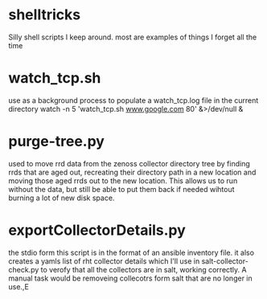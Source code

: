 # shelltricks
Silly shell scripts I keep around.  most are examples of things I forget all the time

# watch_tcp.sh
use as a background process to populate a watch_tcp.log file in the current directory
watch -n 5 'watch_tcp.sh www.google.com 80' &>/dev/null &


# purge-tree.py
used to move rrd data from the zenoss collector directory tree by finding rrds
that are aged out, recreating their directory path in a new location and moving
those aged rrds out to the new location. This allows us to run without the
data, but still be able to put them back if needed wihtout burning a lot of new
disk space.

# exportCollectorDetails.py
the stdio form this script is in the format of an ansible inventory file.  it
also creates a yamls list of rht collector details which I'll use in
salt-collector-check.py to verofy that all the collectors are in salt, working
correctly.  A manual task would be removeing collecotrs form salt that are no
longer in use.,E
